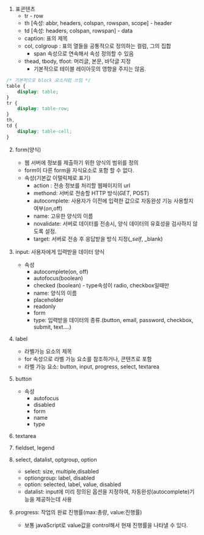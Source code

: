 1. 표콘텐츠
    - tr - row
    - th [속성: abbr, headers, colspan, rowspan, scope] - header
    - td [속성: headers, colspan, rowspan] - data
    - caption: 표의 제목
    - col, colgroup : 표의 열들을 공통적으로 정의하는 컬럼, 그의 집합
        - span 속성으로 연속해서 속성 정의할 수 있음
    - thead, tbody, tfoot: 머리글, 본문, 바닥글 지정
        - 기본적으로 테이블 레이아웃의 영향을 주지는 않음.

```css
/* 기본적으로 block 요소처럼 쓰임 */
table {
    display: table;
}
tr {
    display: table-row;
}
th,
td {
    display: table-cell;
}
```

2. form(양식)

    - 웹 서버에 정보를 제출하기 위한 양식의 범위를 정의
    - form이 다른 form을 자식요소로 포함 할 수 없다.
    - 속성(기본값 이탤릭체로 표기)
        - action : 전송 정보를 처리할 웹페이지의 url
        - methond: 서버로 전송할 HTTP 방식(_GET_, POST)
        - autocomplete: 사용자가 이전에 입력한 값으로 자동완성 기능 사용할지 여부(_on_,off)
        - name: 고유한 양식의 이름
        - novalidate: 서버로 데이터를 전송시, 양식 데이터의 유효성을 검사하지 않도록 설정.
        - target: 서버로 전송 후 응답받을 방식 지정(_\_self_, \_blank)

3. input: 사용자에게 입력받을 데이터 양식

    - 속성
        - autocomplete(on, off)
        - autofocus(boolean)
        - checked (boolean) - type속성이 radio, checkbox일때만
        - name: 양식의 이름
        - placeholder
        - readonly
        - form
        - type: 입력받을 데이터의 종류.(button, email, password, checkbox, submit, text....)

4. label

    - 라벨가능 요소의 제목
    - for 속성으로 라벨 가능 요소를 참조하거나, 콘텐츠로 포함
    - 라벨 가능 요소: button, input, progress, select, textarea

5. button

    - 속성
        - autofocus
        - disabled
        - form
        - name
        - type

6. textarea
7. fieldset, legend
8. select, datalist, optgroup, option
    - select: size, multiple,disabled
    - optiongroup: label, disabled
    - option: selected, label, value, disabled
    - datalist: input에 미리 정의된 옵션을 지정하여, 자동완성(autocomplete)기능을 제공하는데 사용
9. progress: 작업의 완료 진행률(max:총량, value:진행률)
    - 보통 javaScript로 value값을 control해서 현재 진행률을 나타낼 수 있다.
